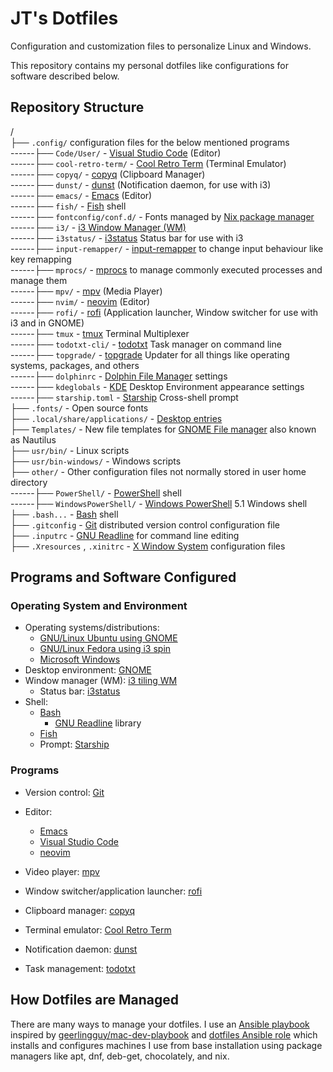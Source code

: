 # JT's Dotfiles

Configuration and customization files to personalize Linux and Windows.

This repository contains my personal dotfiles like configurations for software described below.

## Repository Structure

/<br/>
├── `.config/` configuration files for the below mentioned programs<br/>
------├── `Code/User/` - [Visual Studio Code](https://code.visualstudio.com/) (Editor)<br/>
------├── `cool-retro-term/` - [Cool Retro Term](https://github.com/Swordfish90/cool-retro-term) (Terminal Emulator)<br/>
------├── `copyq/` - [copyq](https://hluk.github.io/CopyQ/) (Clipboard Manager)<br/>
------├── `dunst/` - [dunst](https://dunst-project.org/) (Notification daemon, for use with i3)<br/>
------├── `emacs/` - [Emacs](https://www.gnu.org/software/emacs/) (Editor)<br/>
------├── `fish/` - [Fish](https://fishshell.com/) shell<br/>
------├── `fontconfig/conf.d/` - Fonts managed by [Nix package manager](https://nixos.org/)<br/>
------├── `i3/` - [i3 Window Manager (WM)](https://i3wm.org/)<br/>
------├── `i3status/` - [i3status](https://i3wm.org/docs/i3status.html) Status bar for use with i3<br/>
------├── `input-remapper/` - [input-remapper](https://github.com/sezanzeb/input-remapper) to change input behaviour like key remapping<br/>
------├── `mprocs/` - [mprocs](https://github.com/pvolok/mprocs) to manage commonly executed processes and manage them<br/>
------├── `mpv/` - [mpv](https://mpv.io/) (Media Player)<br/>
------├── `nvim/` - [neovim](https://neovim.io/) (Editor)<br/>
------├── `rofi/` - [rofi](https://github.com/davatorium/rofi) (Application launcher, Window switcher for use with i3 and in GNOME)<br/>
------├── `tmux` - [tmux](https://github.com/tmux/tmux/wiki) Terminal Multiplexer<br/>
------├── `todotxt-cli/` - [todotxt](https://github.com/todotxt/todo.txt-cli) Task manager on command line<br/>
------├── `topgrade/` - [topgrade](https://github.com/topgrade-rs/topgrade) Updater for all things like operating systems, packages, and others<br/>
------├── `dolphinrc` - [Dolphin File Manager](https://apps.kde.org/dolphin/) settings <br/>
------├── `kdeglobals` - [KDE](https://kde.org/) Desktop Environment appearance settings<br/>
------├── `starship.toml` - [Starship](https://starship.rs/) Cross-shell prompt<br/>
├── `.fonts/` - Open source fonts<br/>
├── `.local/share/applications/` - [Desktop entries](https://wiki.archlinux.org/title/desktop_entries)<br/>
├── `Templates/` - New file templates for [GNOME File manager](https://wiki.gnome.org/action/show/Apps/Files?action=show&redirect=Apps%2FNautilus) also known as Nautilus<br/>
├── `usr/bin/` - Linux scripts<br/>
├── `usr/bin-windows/` - Windows scripts<br/>
├── `other/` - Other configuration files not normally stored in user home directory<br/>
------├── `PowerShell/` - [PowerShell](https://learn.microsoft.com/en-us/powershell/scripting/overview?view=powershell) shell<br/>
------├── `WindowsPowerShell/` - [Windows PowerShell](https://learn.microsoft.com/en-us/powershell/scripting/windows-powershell/starting-windows-powershell) 5.1 Windows shell<br/>
├── `.bash...` - [Bash](https://www.gnu.org/software/bash/) shell<br/>
├── `.gitconfig` - [Git](https://git-scm.com/) distributed version control configuration file<br/>
├── `.inputrc` - [GNU Readline](https://tiswww.cwru.edu/php/chet/readline/rltop.html) for command line editing<br/>
├── `.Xresources` , `.xinitrc` - [X Window System](https://www.x.org/wiki/) configuration files<br/>

## Programs and Software Configured

### Operating System and Environment

- Operating systems/distributions:
  - [GNU/Linux Ubuntu using GNOME](https://ubuntu.com/desktop)
  - [GNU/Linux Fedora using i3 spin](https://spins.fedoraproject.org/en/i3/)
  - [Microsoft Windows](https://www.microsoft.com/en-ca/windows)
- Desktop environment: [GNOME](https://www.gnome.org/)
- Window manager (WM): [i3 tiling WM](https://i3wm.org/)
  - Status bar: [i3status](https://i3wm.org/docs/i3status.html)
- Shell:
  - [Bash](https://www.gnu.org/software/bash/)
    - [GNU Readline](https://tiswww.cwru.edu/php/chet/readline/rltop.html) library
  - [Fish](https://fishshell.com/)
  - Prompt: [Starship](https://starship.rs/)

### Programs

- Version control: [Git](https://git-scm.com/)
- Editor:
  - [Emacs](https://www.gnu.org/software/emacs/)
  - [Visual Studio Code](https://code.visualstudio.com/)
  - [neovim](https://neovim.io/)
- Video player: [mpv](https://mpv.io/)

- Window switcher/application launcher: [rofi](https://github.com/davatorium/rofi)
- Clipboard manager: [copyq](https://hluk.github.io/CopyQ/)
- Terminal emulator: [Cool Retro Term](https://github.com/Swordfish90/cool-retro-term)
- Notification daemon: [dunst](https://dunst-project.org/)
- Task management: [todotxt](https://github.com/todotxt/todo.txt-cli)

## How Dotfiles are Managed

There are many ways to manage your dotfiles. I use an [Ansible playbook](https://github.com/justunsix/dotfiles-playbook) inspired by [geerlingguy/mac-dev-playbook](https://github.com/geerlingguy/mac-dev-playbook) and [dotfiles Ansible role](https://github.com/geerlingguy/ansible-role-dotfiles) which installs and configures machines I use from base installation using package managers like apt, dnf, deb-get, chocolately, and nix.

